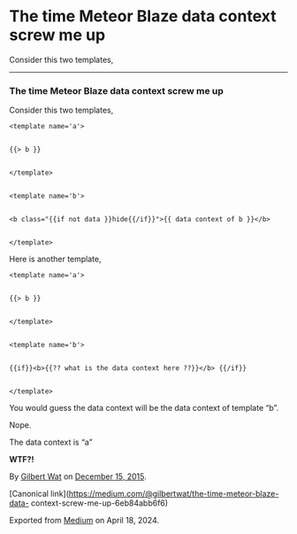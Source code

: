 # The time Meteor Blaze data context screw me up

Consider this two templates,

* * *

### The time Meteor Blaze data context screw me up

Consider this two templates,

    
    
    <template name='a'>
    
    
    {{> b }}
    
    
    </template>
    
    
    <template name='b'>
    
    
    <b class="{{if not data }}hide{{/if}}">{{ data context of b }}</b>
    
    
    </template>

Here is another template,

    
    
    <template name='a'>
    
    
    {{> b }}
    
    
    </template>
    
    
    <template name='b'>
    
    
    {{if}}<b>{{?? what is the data context here ??}}</b> {{/if}}
    
    
    </template>

You would guess the data context will be the data context of template “b”.

Nope.

The data context is “a”

**WTF?!**

By [Gilbert Wat](https://medium.com/@gilbertwat) on [December 15,
2015](https://medium.com/p/6eb84abb6f6).

[Canonical link](https://medium.com/@gilbertwat/the-time-meteor-blaze-data-
context-screw-me-up-6eb84abb6f6)

Exported from [Medium](https://medium.com) on April 18, 2024.

